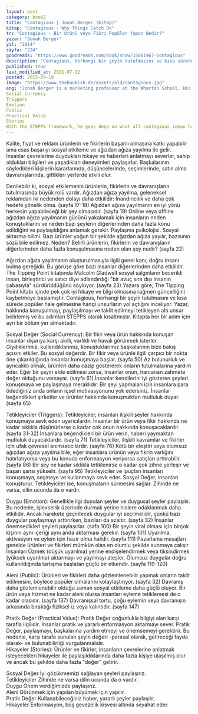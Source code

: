 ```yaml
---
layout: post  
category: book2  
title: "Contagious | Jonah Berger (Kitap)"  
kitap: "Contagious - Why Things Catch On"  
tr: "Contagious - Bir Ürünü veya Fikri Popüler Yapan Nedir?"  
yazar: "Jonah Berger"  
yil: "2014"  
sayfa: "224"  
goodreads: "https://www.goodreads.com/book/show/15801967-contagious"
description: "Contagious, herhangi bir şeyin tutulmasını ve kısa sürede popüler hale gelmesine hangi unsurların yol açtığını inceliyor. Yazar, hakkında konuşulmayı, paylaşılmayı ve taklit edilmeyi tetikleyici olarak belirlediği altı unsuru kitabında paylaşıyor."
published: true
last_modified_at: 2021-07-12
posted: 2015-09-19
image: "https://www.thebookish.de/assets/old/contagious.jpg"
eng: "Jonah Berger is a marketing professor at the Wharton School. His book 'Contagious: Why Things Catch On' is about why some themes or ideas go viral, while others don't. He is explaining the concept of "Contagious" in six principles (STEPPS). 
Social Currency 
Triggers 
Emotion 
Public 
Practical Value 
Stories 
With the STEPPS framework, he goes deep on what all contagious ideas have in common. With the examples he has provided, the book becomes catchy and sound in terms of the related theory."
---
```


Kalite, fiyat ve reklam ürünlerin ve fikirlerin başarılı olmasına katkı yapabilir ama esas başarıyı sosyal etkileme ve ağızdan ağıza yayılma ile gelir. İnsanlar çevrelerine duydukları hikaye ve haberleri anlatmayı severler, sahip oldukları bilgileri ve yaşadıkları deneyimleri paylaşırlar. Başkalarının söyledikleri kişilerin kararlarında, düşüncelerinde, seçimlerinde, satın alma davranışlarında, gittikleri yerlerde etkili olur.  
  
Denilebilir ki, sosyal etkilemenin ürünlerin, fikirlerin ve davranışların tutulmasında büyük rolü vardır. Ağızdan ağıza yayılma, geleneksel reklamdan iki nedenden dolayı daha etkilidir: İnandırıcılık ve daha çok hedefe yönelik olma. (sayfa 17-18) Ağızdan ağıza yayılmanın en iyi yönü herkesin yapabileceği bir şey olmasıdır. (sayfa 19) Online veya offline ağızdan ağıza yayılmanın gücünü yakalamak için insanların neden konuştuklarını ve neden bazı şeylerin diğerlerinden daha fazla konu edildiğini ve paylaşıldığını anlamak gerekir. Paylaşma psikolojisi. Sosyal aktarma bilimi. Bazı ürünler yoğun bir şekilde ağızdan ağıza yayılır, bazısının sözü bile edilmez. Neden? Belirli ürünlerin, fikirlerin ve davranışların diğerlerinden daha fazla konuşulmasına neden olan şey nedir? (sayfa 22)  
  
Ağızdan ağıza yayılmanın oluşturulmasıyla ilgili genel kanı, doğru insanı bulma gereğidir. Bu görüşe göre bazı insanlar diğerlerinden daha etkilidir. The Tipping Point kitabında Malcolm Gladwell sosyal salgınların becerikli insan, birleştirici ve satıcı diye adlandırdığı "bir avuç sıra dışı insanın çabasıyla" sürdürüldüğünü söylüyor. (sayfa 23) Yazara göre, The Tipping Point kitabı içinde pek çok iyi hikaye ve bilgi olmasına rağmen güncelliğini kaybetmeye başlamıştır. Contagious, herhangi bir şeyin tutulmasını ve kısa sürede popüler hale gelmesine hangi unsurların yol açtığını inceliyor. Yazar, hakkında konuşulmayı, paylaşılmayı ve taklit edilmeyi tetikleyen altı unsur belirlemiş ve bu adımları STEPPS olarak kısaltmıştır. Kitapta her bir adım için ayrı bir bölüm yer almaktadır.  
  
Sosyal Değer (Social Currency): Bir fikir veya ürün hakkında konuşan insanlar dışarıya karşı akıllı, varlıklı ve havalı görünmek isterler. Giydiklerimiz, kullandıklarımız, konuştuklarımız başkalarının bize bakış açısını etkiler. Bu sosyal değerdir. Bir fikir veya ürünle ilgili çarpıcı bir nokta öne çıkarıldığında insanlar konuşmaya başlar. (sayfa 50) Az bulunurluk ve ayrıcalıklı olmak, ürünleri daha cazip göstererek onların tutulmalarına yardım eder. Eğer bir şeyin elde edilmesi zorsa, insanlar onun, harcanan zahmete değer olduğunu varsayar. (sayfa 61) İnsanlar kendilerini iyi gösteren şeyleri konuşmaya ve paylaşmaya meraklıdır. Bir şeyi yapmaları için insanlara para ödediğiniz anda onların içsel motivasyonunu yok edersiniz. İnsanlar beğendikleri şirketler ve ürünler hakkında konuşmaktan mutluluk duyar. (sayfa 65)  
  
Tetikleyiciler (Triggers): Tetikleyiciler, insanları ilişkili şeyler hakkında konuşmaya sevk eden uyarıcılardır. İnsanlar bir ürün veya fikir hakkında ne kadar sıklıkla düşünürlerse o kadar çok onun hakkında konuşacaklardır. (sayfa 31-32) İnsanlara beğendikleri bir ürün verin, haberi yaymaktan mutluluk duyacaklardır. (sayfa 71) Tetikleyiciler, ilişkili kavramlar ve fikirler için ufak çevresel anımsatıcılardır. (sayfa 76) Kötü bir eleştiri veya olumsuz ağızdan ağıza yayılma bile, eğer insanlara ürünün veya fikrin varlığını hatırlatıyorsa veya bu konuda enformasyon veriyorsa satışları arttırabilir. (sayfa 86) Bir şey ne kadar sıklıkla tetiklenirse o kadar çok zihne yerleşir ve başarı şansı yükselir. (sayfa 95) Tetikleyiciler ve ipuçları insanları konuşmaya, seçmeye ve kullanmaya sevk eder. Sosyal Değer, insanları konuşturur. Tetikleyiciler ise, konuşmaların sürmesini sağlar. Zihinde ne varsa, dilin ucunda da o vardır.
  
Duygu (Emotion): Genellikle ilgi duyulan şeyler ve duygusal şeyler paylaşılır. Bu nedenle, işlevsellik üzerinde durmak yerine hislere odaklanmak daha etkilidir. Ancak harekete geçirilecek duygular iyi seçilmelidir, çünkü bazı duygular paylaşmayı arttırırken, bazıları da azaltır. (sayfa 32) İnsanlar önemsedikleri şeyleri paylaşırlar. (safa 100) Bir şeyin viral olması için birçok kişinin aynı içeriği aynı anda aktarması gerekir. (sayfa 101) Uyarılma, aktivasyon ve eylem için hazır olma halidir. (sayfa 111) Pazarlama mesajları genelde ürünleri ve fikirleri mümkün olan en olumlu şekilde sunmaya çalışır. İnsanları Üzmek (düşük uyarılma) yerine endişelendirmek veya tiksindirmek (yüksek uyarılma) aktarmayı ve yayılmayı ateşler. Olumsuz duygular doğru kullanıldığında tartışma başlatan güçlü bir etkendir. (sayfa 119-120)   
  
Aleni (Public): Ürünleri ve fikirleri daha gözlemlenebilir yapmak onların taklit edilmesini, böylece popüler olmalarını kolaylaştırıyor. (sayfa 32) Davranış daha gözlemlenebilir olduğu zaman sosyal etkileme daha güçlü oluyor. Bir ürün veya hizmet ne kadar aleni olursa insanları eyleme tetiklemesi de o kadar olasıdır. (sayfa 137) Davranışsal tortu, çoğu eylemin veya davranışın arkasında bıraktığı fiziksel iz veya kalıntıdır. (sayfa 147)  
  
Pratik Değer (Practical Value): Pratik Değer çoğunlukla bilgiyi alan karşı tarafla ilgilidir. İnsanlar pratik ve yararlı enformasyon aktarmayı sever. Pratik Değer, paylaşmayı, başkalarına yardım etmeyi ve önemsemeyi gerektirir. Bu nedenle, karşı tarafa sunulan şeyin değeri -parasal olarak, getireceği fayda olarak- ve bulunabilirliği vurgulanmalıdır.  
Hikayeler (Stories): Ürünler ve fikirler, insanların çevrelerine anlatmak isteyecekleri hikayeler ile paylaşıldıklarında daha fazla kişiye ulaşılmış olur ve ancak bu şekilde daha fazla "değer" getirir.  
  
Sosyal Değer İyi gözükmemizi sağlayan şeyleri paylaşırız.  
Tetikleyiciler Zihinde ne varsa dilin ucunda da o vardır.  
Duygu Önem verdiğimizde paylaşırız.  
Aleni Görünmek için yapılan büyümek için yapılır.  
Pratik Değer Kullanabileceğiniz haber, yararlı şeyler paylaşılır.  
Hikayeler Enformasyon, boş gevezelik kisvesi altında seyahat eder.  
  
  
  
